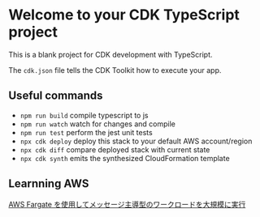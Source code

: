# Welcome to your CDK TypeScript project

This is a blank project for CDK development with TypeScript.

The `cdk.json` file tells the CDK Toolkit how to execute your app.

## Useful commands

* `npm run build`   compile typescript to js
* `npm run watch`   watch for changes and compile
* `npm run test`    perform the jest unit tests
* `npx cdk deploy`  deploy this stack to your default AWS account/region
* `npx cdk diff`    compare deployed stack with current state
* `npx cdk synth`   emits the synthesized CloudFormation template

## Learnning AWS

[AWS Fargate を使用してメッセージ主導型のワークロードを大規模に実行](https://docs.aws.amazon.com/ja_jp/prescriptive-guidance/latest/patterns/run-message-driven-workloads-at-scale-by-using-aws-fargate.html)